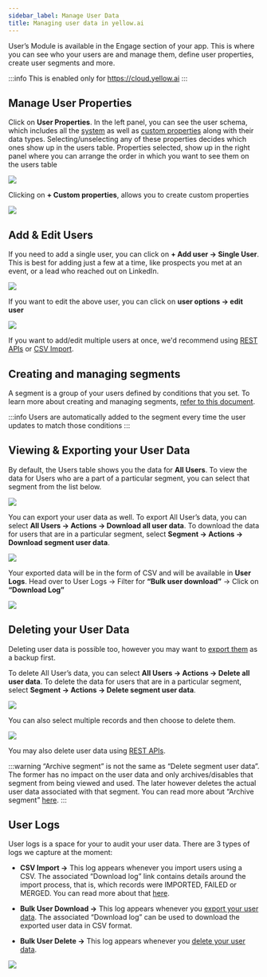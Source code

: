 ```yaml
---
sidebar_label: Manage User Data
title: Managing user data in yellow.ai
---
```


User’s Module is available in the Engage section of your app. This is where you can see who your users are and manage them, define user properties, create user segments and more.

:::info
This is enabled only for https://cloud.yellow.ai
:::

## Manage User Properties

Click on **User Properties**. In the left panel, you can see the user schema, which includes all the [system](https://docs.yellow.ai/docs/platform_concepts/engagement/cdp/user_data_segments/cdp_data#system-user-properties) as well as [custom properties](https://docs.yellow.ai/docs/platform_concepts/engagement/cdp/user_data_segments/cdp_data/#custom-user-properties) along with their data types. Selecting/unselecting any of these properties decides which ones show up in the users table. Properties selected, show up in the right panel where you can arrange the order in which you want to see them on the users table

![](https://i.imgur.com/KpYqmFo.jpg)

Clicking on **+ Custom properties**, allows you to create custom properties

![](https://i.imgur.com/xwdOtpt.png)

## Add & Edit Users

If you need to add a single user, you can click on **+ Add user → Single User**. This is best for adding just a few at a time, like prospects you met at an event, or a lead who reached out on LinkedIn.

![](https://i.imgur.com/llsMgDq.png)

If you want to edit the above user, you can click on **user options → edit user**

![](https://i.imgur.com/TTb77hi.png)

If you want to add/edit multiple users at once, we'd recommend using [REST APIs](https://docs.yellow.ai/docs/platform_concepts/engagement/cdp/enriching_user_profiles/send_user_data_event_rest_api/) or [CSV Import](https://docs.yellow.ai/docs/platform_concepts/engagement/cdp/enriching_user_profiles/create_audience_group_csv/).

## Creating and managing segments

A segment is a group of your users defined by conditions that you set. To learn more about creating and managing segments, [refer to this document](https://docs.yellow.ai/docs/platform_concepts/engagement/cdp/user_data_segments/creating_managing_user_segment/).


:::info
Users are automatically added to the segment every time the user updates to match those conditions
:::

## Viewing & Exporting your User Data

By default, the Users table shows you the data for **All Users**. To view the data for Users who are a part of a particular segment, you can select that segment from the list below.

![](https://i.imgur.com/8dJAT9R.png)

You can export your user data as well. To export All User’s data, you can select **All Users → Actions → Download all user data**. To download the data for users that are in a particular segment, select **Segment → Actions → Download segment user data**.

![](https://i.imgur.com/i2sdTHo.png)

Your exported data will be in the form of CSV and will be available in **User Logs**. Head over to User Logs → Filter for **“Bulk user download”** → Click on **“Download Log”**

![](https://i.imgur.com/mPaMTEa.png)

## Deleting your User Data

Deleting user data is possible too, however you may want to [export them](https://docs.yellow.ai/docs/platform_concepts/engagement/cdp/user_data_segments/manage_user_data#viewing--exporting-your-user-data) as a backup first.

To delete All User’s data, you can select **All Users → Actions → Delete all user data**. To delete the data for users that are in a particular segment, select **Segment → Actions → Delete segment user data**.

![](https://i.imgur.com/19BKVDn.png)

You can also select multiple records and then choose to delete them.

![](https://i.imgur.com/X3ASFOg.png)

You may also delete user data using [REST APIs](https://docs.yellow.ai/docs/platform_concepts/engagement/cdp/enriching_user_profiles/send_user_data_event_rest_api).

:::warning
“Archive segment” is not the same as “Delete segment user data”. The former has no impact on the user data and only archives/disables that segment from being viewed and used. The later however deletes the actual user data associated with that segment. You can read more about “Archive segment” [here](manage_user_data#viewing--exporting-your-user-data).
:::

## User Logs

User logs is a space for your to audit your user data. There are 3 types of logs we capture at the moment:

- **CSV Import →** This log appears whenever you import users using a CSV. The associated “Download log” link contains details around the import process, that is, which records were IMPORTED, FAILED or MERGED. You can read more about that [here](https://docs.yellow.ai/docs/platform_concepts/engagement/cdp/enriching_user_profiles/create_audience_group_csv#figuring-out-what-went-wrong-with-your-csv-import).

- **Bulk User Download →** This log appears whenever you [export your user data](https://docs.yellow.ai/docs/platform_concepts/engagement/cdp/user_data_segments/manage_user_data#viewing--exporting-your-user-data). The associated “Download log” can be used to download the exported user data in CSV format.

- **Bulk User Delete →** This log appears whenever you [delete your user data](https://docs.yellow.ai/docs/platform_concepts/engagement/cdp/user_data_segments/manage_user_data#deleting-your-user-data).

![](https://i.imgur.com/s86psKQ.png)